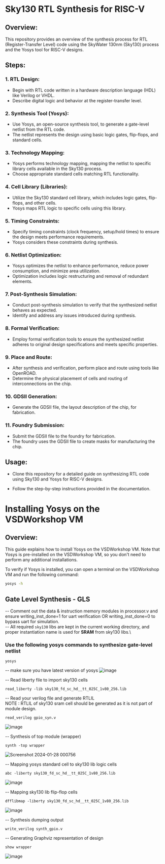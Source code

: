 # Sky130 RTL Synthesis for RISC-V 

## Overview:

This repository provides an overview of the synthesis process for RTL (Register-Transfer Level) code using the SkyWater 130nm (Sky130) process and the Yosys tool for RISC-V designs.

## Steps:

### 1. RTL Design:

- Begin with RTL code written in a hardware description language (HDL) like Verilog or VHDL.
- Describe digital logic and behavior at the register-transfer level.

### 2. Synthesis Tool (Yosys):

- Use Yosys, an open-source synthesis tool, to generate a gate-level netlist from the RTL code.
- The netlist represents the design using basic logic gates, flip-flops, and standard cells.

### 3. Technology Mapping:

- Yosys performs technology mapping, mapping the netlist to specific library cells available in the Sky130 process.
- Choose appropriate standard cells matching RTL functionality.

### 4. Cell Library (Libraries):

- Utilize the Sky130 standard cell library, which includes logic gates, flip-flops, and other cells.
- Yosys maps RTL logic to specific cells using this library.

### 5. Timing Constraints:

- Specify timing constraints (clock frequency, setup/hold times) to ensure the design meets performance requirements.
- Yosys considers these constraints during synthesis.

### 6. Netlist Optimization:

- Yosys optimizes the netlist to enhance performance, reduce power consumption, and minimize area utilization.
- Optimization includes logic restructuring and removal of redundant elements.

### 7. Post-Synthesis Simulation:

- Conduct post-synthesis simulation to verify that the synthesized netlist behaves as expected.
- Identify and address any issues introduced during synthesis.

### 8. Formal Verification:

- Employ formal verification tools to ensure the synthesized netlist adheres to original design specifications and meets specific properties.

### 9. Place and Route:

- After synthesis and verification, perform place and route using tools like OpenROAD.
- Determine the physical placement of cells and routing of interconnections on the chip.

### 10. GDSII Generation:

- Generate the GDSII file, the layout description of the chip, for fabrication.

### 11. Foundry Submission:

- Submit the GDSII file to the foundry for fabrication.
- The foundry uses the GDSII file to create masks for manufacturing the chip.

## Usage:

- Clone this repository for a detailed guide on synthesizing RTL code using Sky130 and Yosys for RISC-V designs.

- Follow the step-by-step instructions provided in the documentation.



# Installing Yosys on the VSDWorkshop VM

## Overview:

This guide explains how to install Yosys on the VSDWorkshop VM. Note that Yosys is pre-installed on the VSDWorkshop VM, so you don't need to perform any additional installations.

To verify if Yosys is installed, you can open a terminal on the VSDWorkshop VM and run the following command:

```bash
yosys -h

```

## Gate Level Synthesis - GLS
-- Comment out the data & instruction memory modules in processor.v and ensure writing_inst_done=1 for uart verification OR writing_inst_done=0 to bypass uart for simulation.\
-- All required ```sky130``` libs are kept in the current working directory, and proper instantiation name is used for **SRAM** from sky130 libs.\

### Use the following yosys commands to synthesize gate-level netlist
```
yosys
```
--  make sure you have latest version of yosys 
![image](https://github.com/AbrarShaikh/RISC-V-Design/assets/34272376/91d27273-68d3-435e-8872-c7faede5b003)

-- Read liberty file to import sky130 cells
```
read_liberty -lib sky130_fd_sc_hd__tt_025C_1v80_256.lib
```
-- Read your verilog file and generate RTLIL\
NOTE : RTLIL of sky130 sram cell should be generated as it is not part of module design.
```
read_verilog gpio_syn.v
```
![image](https://github.com/AbrarShaikh/RISC-V-Design/assets/34272376/cb569ac4-363c-4555-91bc-595371c80118)

-- Synthesis of top module (wrapper)
```
synth -top wrapper
```
![Screenshot 2024-01-28 000756](https://github.com/AbrarShaikh/RISC-V-Design/assets/34272376/62219721-2b8f-4670-ae95-5334ca2d6804)

-- Mapping yosys standard cell to sky130 lib logic cells
```
abc -liberty sky130_fd_sc_hd__tt_025C_1v80_256.lib
```
![image](https://github.com/AbrarShaikh/RISC-V-Design/assets/34272376/36fa5ee3-4074-4840-a09f-12065d25bfd4)

-- Mapping sky130 lib flip-flop cells
```
dfflibmap -liberty sky130_fd_sc_hd__tt_025C_1v80_256.lib
```
![image](https://github.com/AbrarShaikh/RISC-V-Design/assets/34272376/edd62d16-149f-4d3a-b033-a34c2b19e4c0)

-- Synthesis dumping output
```
write_verilog synth_gpio.v
```
-- Generating Graphviz representation of design
```
show wrapper
```
![image](https://github.com/AbrarShaikh/RISC-V-Design/assets/34272376/68fbbf48-24b7-46ec-90e2-dacb437e4068)
